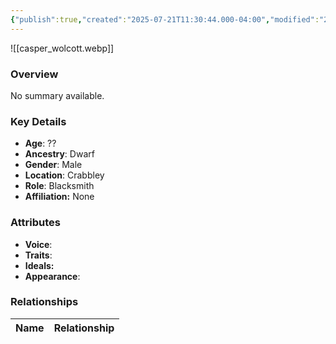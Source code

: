 ```yaml
---
{"publish":true,"created":"2025-07-21T11:30:44.000-04:00","modified":"2025-07-25T11:35:51.000-04:00","published":"2025-07-25T11:35:51.000-04:00","cssclasses":"","Age":"??","Ancestry":"Dwarf","Gender":"Male","Location":["Crabbley"],"Role":["Blacksmith"],"Affiliation":["None"],"Appearances":["[[-The High Rollers Campaign-]]"]}
---
```



![[casper_wolcott.webp]]

### Overview
No summary available.

### Key Details
- **Age**: ??
- **Ancestry**: Dwarf
- **Gender**: Male
- **Location**: Crabbley
- **Role**: Blacksmith
- **Affiliation:** None

### Attributes
- **Voice**: 
- **Traits**: 
- **Ideals:** 
- **Appearance**:

### Relationships

| Name  | Relationship |
| ----- | ------------ |
